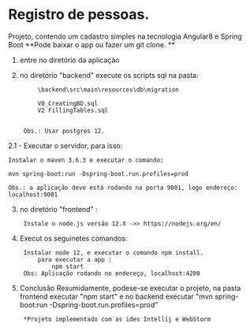# Registro de pessoas.
Projeto, contendo um cadastro simples na tecnologia Angular8 e Spring Boot
**Pode baixar o app ou fazer um git clone. **

1. entre no diretório da aplicação

2. no diretório "backend" execute os scripts sql na pasta:

		    \backend\src\main\resources\db\migration
	
			V0_CreatingBD.sql 
			V2 FillingTables.sql
			
				
	    Obs.: Usar postgres 12.
2.1 - Executar o servidor, para isso:
    
    Instalar o maven 3.6.3 e executar o comando: 
	
	mvn spring-boot:run -Dspring-boot.run.profiles=prod
	
	Obs.: a aplicação deve está rodando na porta 9001, logo endereço: localhost:9001
	
3. no diretório "frontend" :

	    Instale o node.js versão 12.X ->> https://nodejs.org/en/
4. Execut os seguinetes comandos:
	
        Instalar node 12, e executar o comando npm install.
	        para executar a app :
		        npm start
	    Obs: Aplicação rodando no endereço, localhost:4200

6. Conclusão
	    Resumidamente, podese-se executar o projeto, na pasta frontend executar "npm start" e no backend executar "mvn spring-boot:run -Dspring-boot.run.profiles=prod"
	
        *Projeto implementado com as ides Intellij e WebStorm



	
